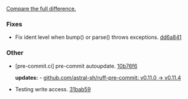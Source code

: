 [Compare the full difference.](https://github.com/callowayproject/bump-my-version/compare/1.1.1...1.1.2)

### Fixes

- Fix ident level when bump() or parse() throws exceptions. [dd6a841](https://github.com/callowayproject/bump-my-version/commit/dd6a841e72128098be20409b1961256e07eb8b09)
    
### Other

- [pre-commit.ci] pre-commit autoupdate. [10b76f6](https://github.com/callowayproject/bump-my-version/commit/10b76f619c57321ad136ac379d8f9a2a1d2a5304)
    
  **updates:** - [github.com/astral-sh/ruff-pre-commit: v0.11.0 → v0.11.4](https://github.com/astral-sh/ruff-pre-commit/compare/v0.11.0...v0.11.4)

- Testing write access. [31bab59](https://github.com/callowayproject/bump-my-version/commit/31bab59b8cceaad6e35351553c599fb1e4e45dd2)
    

